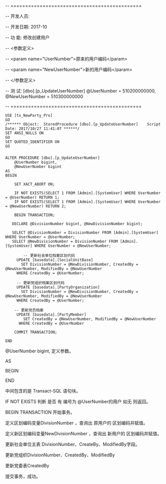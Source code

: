 -- =============================================

-- 开发人员:

-- 开发日期: 2017-10

-- 功    能: 修改创建用户

-- &lt;参数定义&gt;

-- &lt;param name="UserNumber"&gt;原来的用户编码&lt;/param&gt;

-- &lt;param name="NewUserNumber"&gt;新的用户编码&lt;/param&gt;

-- &lt;/参数定义&gt;

-- 测    试: \[dbo\].\[p\_UpdateUserNumber\] @UserNumber = 510200000000, @NewUserNumber = 510300000000

-- =============================================

```
USE [tx_NewParty_Pro]
GO
/****** Object:  StoredProcedure [dbo].[p_UpdateUserNumber]    Script Date: 2017/10/27 11:41:07 ******/
SET ANSI_NULLS ON
GO
SET QUOTED_IDENTIFIER ON
GO
```

##### 

```
ALTER PROCEDURE [dbo].[p_UpdateUserNumber] 
    @UserNumber bigint,
    @NewUserNumber bigint
AS
BEGIN

    SET XACT_ABORT ON;

    IF NOT EXISTS(SELECT 1 FROM [Admin].[SystemUser] WHERE UserNumber = @UserNumber) RETURN 1;
    IF NOT EXISTS(SELECT 1 FROM [Admin].[SystemUser] WHERE UserNumber = @NewUserNumber) RETURN 2;

    BEGIN TRANSACTION;

   DECLARE @DivisionNumber bigint, @NewDivisionNumber bigint;

   SELECT @DivisionNumber = DivisionNumber FROM [Admin].[SystemUser] WHERE UserNumber = @UserNumber;
   SELECT @NewDivisionNumber = DivisionNumber FROM [Admin].[SystemUser] WHERE UserNumber = @NewUserNumber;

        -- 更新社会单位档案区划代码
     UPDATE [basedata].[SocialUnitBase] 
       SET DivisionNumber = @NewDivisionNumber, CreatedBy = @NewUserNumber, ModifiedBy = @NewUserNumber
     WHERE CreatedBy = @UserNumber;

     -- 更新党组织档案区划代码
     UPDATE [basedata].[PartyOrganization]
       SET DivisionNumber = @NewDivisionNumber, CreatedBy = @NewUserNumber, ModifiedBy = @NewUserNumber
     WHERE CreatedBy = @UserNumber;

    -- 更新党员档案
     UPDATE [basedata].[PartyMember]
        SET CreatedBy = @NewUserNumber, ModifiedBy = @NewUserNumber
      WHERE CreatedBy = @UserNumber

    COMMIT TRANSACTION;

END
```

@UserNumber bigint, 定义参数。

AS

BEGIN

END

中间包含的是 Transact-SQL 语句块。

IF NOT EXISTS 判断 是否 有 编号为 @UserNumber的用户 如无 则返回。

BEGIN TRANSACTION 开始事务。

定义区划编码变量DivisionNumber ，查询出 原用户的 区划编码并赋值。 

定义新区划编码变量NewDivisionNumber ，查询出 新用户的 区划编码并赋值。

更新社会单位主表 DivisionNumber、CreateBy、ModifiedBy字段。

更新党组织DivisionNumber、CreatedBy、ModifiedBy

更新党委表CreatedBy

提交事务，成功。

 

